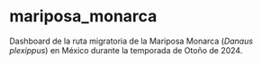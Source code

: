 # mariposa_monarca
Dashboard de la ruta migratoria de la Mariposa Monarca (_Danaus plexippus_) en México durante la temporada de Otoño de 2024.
